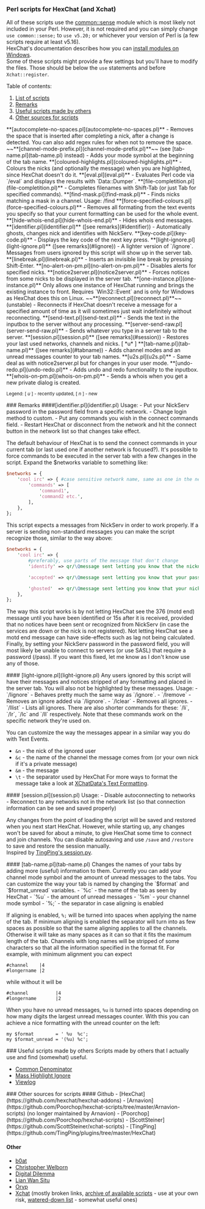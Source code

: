 ### Perl scripts for HexChat (and Xchat)

All of these scripts use the [common::sense](https://metacpan.org/module/common::sense) module which is most likely not included in your Perl. However, it is not required and you can simply change `use common::sense;` to `use v5.20;` or whichever your version of Perl is (a few scripts require at least v5.16).  
HexChat's documentation describes how you can [install modules on Windows](https://hexchat.readthedocs.org/en/latest/perl_modules.html).  
Some of these scripts might provide a few settings but you'll have to modify the files. Those should be below the `use` statements and before `Xchat::register`.

Table of contents:

1. [List of scripts](#list)
2. [Remarks](#remarks)
3. [Useful scripts made by others](#usefulscripts)
4. [Other sources for scripts](#othersources)

<a name="list" />
**[autocomplete-no-spaces.pl](autocomplete-no-spaces.pl)** - Removes the space that is inserted after completing a nick, after a change is detected. You can also add regex rules for when not to remove the space.  
~~**[channel-mode-prefix.pl](channel-mode-prefix.pl)**~~ (see [tab-name.pl](tab-name.pl) instead) - Adds your mode symbol at the beginning of the tab name.  
**[coloured-highlights.pl](coloured-highlights.pl)** - Colours the nicks (and optionally the message) when you are highlighted, since HexChat doesn't do it.  
**[eval.pl](eval.pl)** - Evaluates Perl code via `/eval` and displays the results with `Data::Dumper`.  
**[file-completition.pl](file-completition.pl)** - Completes filenames with Shift-Tab (or just Tab for specified commands).  
**[find-mask.pl](find-mask.pl)** - Finds nicks matching a mask in a channel. Usage: /find <mask>  
**[force-specified-colours.pl](force-specified-colours.pl)** - Removes all formating from the text events you specify so that your current formatting can be used for the whole event.  
**[hide-whois-end.pl](hide-whois-end.pl)** - Hides whois end messages.  
**[identifier.pl](identifier.pl)** ([see remarks](#identifier)) - Automatically ghosts, changes nick and identifies with NickServ.  
**[key-code.pl](key-code.pl)** - Displays the key code of the next key press.  
**[light-ignore.pl](light-ignore.pl)** ([see remarks](#lignore)) - A lighter version of `/ignore`. Messages from users ignored by this script will show up in the server tab.  
**[linebreak.pl](linebreak.pl)** - Inserts an invisible line break by pressing Shift-Enter.  
**[no-alert-on-pm.pl](no-alert-on-pm.pl)** - Disables alerts for specified nicks.  
**[notice2server.pl](notice2server.pl)** - Forces notices from some nicks to be displayed in the server tab.  
**[one-instance.pl](one-instance.pl)** Only allows one instance of HexChat running and brings the existing instance to front. Requires `Win32::Event` and is only for Windows as HexChat does this on Linux.  
~~**[reconnect.pl](reconnect.pl)**~~ (unstable) - Reconnects if HexChat doesn't receive a message for a specified amount of time as it will sometimes just wait indefinitely without reconnecting.  
**[send-text.pl](send-text.pl)** - Sends the text in the inputbox to the server without any processing.  
**[server-send-raw.pl](server-send-raw.pl)** - Sends whatever you type in a server tab to the server.  
**[session.pl](session.pl)** ([see remarks](#session)) - Restores your last used networks, channels and nicks.  
[ *u* ] **[tab-name.pl](tab-name.pl)** ([see remarks](#tabname)) - Adds channel modes and an unread messages counter to your tab names.  
**[u2s.pl](u2s.pl)** - Same deal as with notice2server.pl but for changes in your user mode.  
**[undo-redo.pl](undo-redo.pl)** - Adds undo and redo functionality to the inputbox.  
**[whois-on-pm.pl](whois-on-pm.pl)** - Sends a whois when you get a new private dialog is created.  

<sub>Legend: [ *u* ] - recently updated, [ *n* ] - new</sub>

<a name="remarks" />
### Remarks

<a name="identifier" />
####[identifier.pl](identifier.pl)
Usage:
- Put your NickServ password in the password field from a specific network.
- Change login method to custom.
- Put any commands you wish in the connect commands field.
- Restart HexChat or disconnect from the network and hit the connect button in the network list so that changes take effect.

The default behaviour of HexChat is to send the connect commands in your current tab (or last used one if another network is focused?). It's possible to force commands to be executed in the server tab with a few changes in the script. Expand the $networks variable to something like:

```perl
$networks = {
	'cool irc' => { #case sensitive network name, same as one in the network list
		'commands' => [
			'command1',
			'command2 etc.',
		],
	},
};
```

This script expects a messages from NickServ in order to work properly. If a server is sending non-standard messages you can make the script recognize those, similar to the way above:

```perl
$networks = {
	'cool irc' => {
		#preferably, use parts of the message that don't change
		'identify' => qr/\Qmessage sent letting you know that the nickname you're using is registered\E/,

		'accepted' => qr/\Qmessage sent letting you know that your password has been accepted and that you're identified\E/,

		'ghosted'  => qr/\Qmessage sent letting you know that your nick has been ghosted\E/,
	},
};
```
The way this script works is by not letting HexChat see the 376 (motd end) message until you have been identified or 15s after it is received, provided that no notices have been sent or recognized from NickServ (in case the services are down or the nick is not registered). Not letting HexChat see a motd end message can have side-effects such as lag not being calculated.  
Finally, by setting your NickServ password in the password field, you will most likely be unable to connect to servers (or use SASL) that require a password (/pass). If you want this fixed, let me know as I don't know use any of those.

<a name="lignore" />
#### [light-ignore.pl](light-ignore.pl)
Any users ignored by this script will have their messages and notices stripped of any formatting and placed in the server tab. You will also not be highlighted by these messages.  
Usage:
- `/lignore` - Behaves pretty much the same way as `/ignore`.
- `/lremove` - Removes an ignore added via `/lignore`.
- `/lclear` - Removes all ignores.
- `/llist` - Lists all ignores.
There are also shorter commands for these: `/li`, `/lr`, `/lc` and `/ll` respectively. Note that these commands work on the specific network they're used on.

You can customize the way the messages appear in a similar way you do with Text Events.
- `&n` - the nick of the ignored user
- `&c` - the name of the channel the message comes from (or your own nick if it's a private message)
- `&m` - the message
- `\t` - the separator used by HexChat
For more ways to format the message take a look at [XChatData's Text Formatting](http://xchatdata.net/Scripting/TextFormatting).

<a name="session" />
#### [session.pl](session.pl)
Usage:
- Disable autoconnecting to networks
- Reconnect to any networks not in the network list (so that connection information can be see and saved properly)

Any changes from the point of loading the script will be saved and restored when you next start HexChat. However, while starting up, any changes won't be saved for about a minute, to give HexChat some time to connect and join channels. You can disable autosaving and use `/save` and `/restore` to save and restore the session manually.  
Inspired by [TingPing's session.py](https://github.com/TingPing/plugins/blob/master/HexChat/session.py).

<a name="tabname" />
#### [tab-name.pl](tab-name.pl)
Changes the names of your tabs by adding more (useful) information to them. Currently you can add your channel mode symbol and the amount of unread messages to the tabs. You can customize the way your tab is named by changing the `$format` and `$format_unread` variables.
- `%c` - the name of the tab as seen by HexChat
- `%u` - the amount of unread messages
- `%m` - your channel mode symbol
- `%;` - the separator in case aligning is enabled

If aligning is enabled, `%;` will be turned into spaces when applying the name of the tab. If minimum aligning is enabled the separator will turn into as few spaces as possible so that the same aligning applies to all the channels. Otherwise it will take as many spaces as it can so that it fits the maximum length of the tab. Channels with long names will be stripped of some characters so that all the information specified in the format fit. For example, with minimum alignment you can expect
```
#channel    |4
#longername |2
```
while without it will be
```
#channel          |4
#longername       |2
```

When you have no unread messages, `%u` is turned into spaces depending on how many digits the largest unread messages counter. With this you can achieve a nice formatting with the unread counter on the left:
```
my $format        = ' %u  %c';
my $format_unread = '(%u) %c';
```

<a name="usefulscripts" />
### Useful scripts made by others
Scripts made by others that I actually use and find (somewhat) useful.

- [Common Denominator](https://github.com/tobiassjosten/xchat-common-denominator)
- [Mass Highlight Ignore](http://orvp.net/xchat/masshighlightignore/)
- [Viewlog](http://lwsitu.com/xchat/viewlog.pl)

<a name="othersources" />
### Other sources for scripts
#### Github
- [HexChat](https://github.com/hexchat/hexchat-addons)
- [Arnavion](https://github.com/Poorchop/hexchat-scripts/tree/master/Arnavion-scripts) (no longer maintained by Arnavion)
- [Poorchop](https://github.com/Poorchop/hexchat-scripts)
- [ScottSteiner](https://github.com/ScottSteiner/xchat-scripts)
- [TingPing](https://github.com/TingPing/plugins/tree/master/HexChat)

#### Other
- [b0at](http://b0at.tx0.org/xchat/addons/addons.html)
- [Christopher Welborn](https://bitbucket.org/cjwelborn/py-xchat/src)
- [Digital Dilemma](http://digdilem.org/irc/index.cgi?perpage=all&type=Xchat)
- [Lian Wan Situ](http://lwsitu.com/xchat/)
- [Orvp](http://orvp.net/xchat.php)
- [Xchat](http://xchat.org/cgi-bin/disp.pl) (mostly broken links, [archive of available scripts](https://dl.dropboxusercontent.com/s/rb85dqkjhygekkh/xchat.zip) - use at your own risk, [watered-down list](https://dl.dropboxusercontent.com/s/30t4b2y8ocup07c/xchat.zip) - somewhat useful ones)
